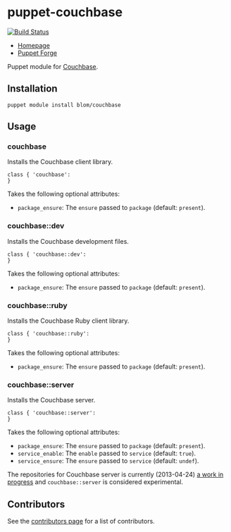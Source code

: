 puppet-couchbase
================

[![Build Status](https://travis-ci.org/blom/puppet-couchbase.png)](https://travis-ci.org/blom/puppet-couchbase)

* [Homepage](https://github.com/blom/puppet-couchbase)
* [Puppet Forge](https://forge.puppetlabs.com/blom/couchbase)

Puppet module for [Couchbase][1].

Installation
------------

    puppet module install blom/couchbase

Usage
-----

### couchbase

Installs the Couchbase client library.

    class { 'couchbase':
    }

Takes the following optional attributes:

* `package_ensure`: The `ensure` passed to `package` (default: `present`).

### couchbase::dev

Installs the Couchbase development files.

    class { 'couchbase::dev':
    }

Takes the following optional attributes:

* `package_ensure`: The `ensure` passed to `package` (default: `present`).

### couchbase::ruby

Installs the Couchbase Ruby client library.

    class { 'couchbase::ruby':
    }

Takes the following optional attributes:

* `package_ensure`: The `ensure` passed to `package` (default: `present`).

### couchbase::server

Installs the Couchbase server.

    class { 'couchbase::server':
    }

Takes the following optional attributes:

* `package_ensure`: The `ensure` passed to `package` (default: `present`).
* `service_enable`: The `enable` passed to `service` (default: `true`).
* `service_ensure`: The `ensure` passed to `service` (default: `undef`).

The repositories for Couchbase server is currently (2013-04-24)
[a work in progress](http://www.couchbase.com/issues/browse/MB-6972) and
`couchbase::server` is considered experimental.

Contributors
------------

See the [contributors page][2] for a list of contributors.

[1]: http://www.couchbase.com/
[2]: https://github.com/blom/puppet-couchbase/contributors
